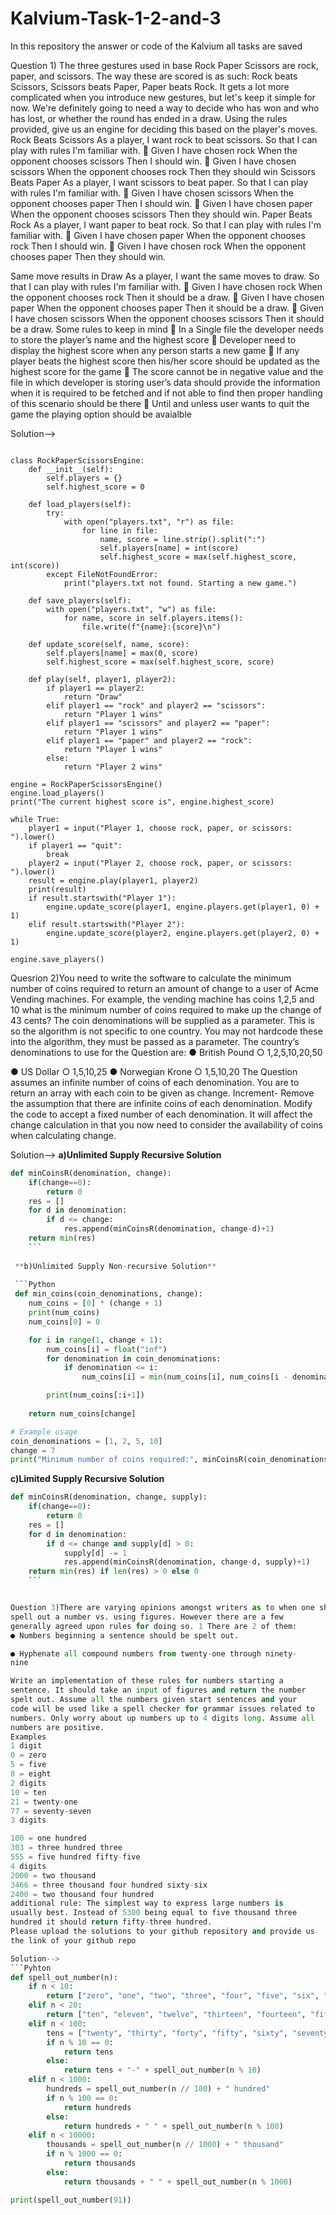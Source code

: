 # Kalvium-Task-1-2-and-3
In this repository the answer or code of the Kalvium all tasks are saved



Question 1) The three gestures used in base Rock Paper Scissors are rock, paper,
and scissors. The way these are scored is as such: Rock beats Scissors,
Scissors beats Paper, Paper beats Rock. It gets a lot more complicated
when you introduce new gestures, but let's keep it simple for now.
We're definitely going to need a way to decide who has won and who has lost, or
whether the round has ended in a draw. Using the rules provided, give us an
engine for deciding this based on the player's moves.
Rock Beats Scissors
As a player, I want rock to beat scissors. So that I can play with rules
I'm familiar with.
 Given I have chosen rock
When the opponent chooses scissors
Then I should win.
 Given I have chosen scissors
When the opponent chooses rock
Then they should win
Scissors Beats Paper
As a player, I want scissors to beat paper. So that I can play with rules
I'm familiar with.
 Given I have chosen scissors
When the opponent chooses paper
Then I should win.
 Given I have chosen paper
When the opponent chooses scissors
Then they should win.
Paper Beats Rock
As a player, I want paper to beat rock. So that I can play with rules I'm
familiar with.
 Given I have chosen paper
When the opponent chooses rock
Then I should win.
 Given I have chosen rock
When the opponent chooses paper
Then they should win.

Same move results in Draw
As a player, I want the same moves to draw. So that I can play with
rules I'm familiar with.
 Given I have chosen rock
When the opponent chooses rock
Then it should be a draw.
 Given I have chosen paper
When the opponent chooses paper
Then it should be a draw.
 Given I have chosen scissors
When the opponent chooses scissors
Then it should be a draw.
Some rules to keep in mind
 In a Single file the developer needs to store the player’s name and the
highest score
 Developer need to display the highest score when any person starts a new
game
 If any player beats the highest score then his/her score should be updated
as the highest score for the game
 The score cannot be in negative value and the file in which developer is
storing user’s data should provide the information when it is required to be
fetched and if not able to find then proper handling of this scenario should
be there
 Until and unless user wants to quit the game the playing option should be avaialble


Solution-->
```Pyhton

class RockPaperScissorsEngine:
    def __init__(self):
        self.players = {}
        self.highest_score = 0

    def load_players(self):
        try:
            with open("players.txt", "r") as file:
                for line in file:
                    name, score = line.strip().split(":")
                    self.players[name] = int(score)
                    self.highest_score = max(self.highest_score, int(score))
        except FileNotFoundError:
            print("players.txt not found. Starting a new game.")

    def save_players(self):
        with open("players.txt", "w") as file:
            for name, score in self.players.items():
                file.write(f"{name}:{score}\n")

    def update_score(self, name, score):
        self.players[name] = max(0, score)
        self.highest_score = max(self.highest_score, score)

    def play(self, player1, player2):
        if player1 == player2:
            return "Draw"
        elif player1 == "rock" and player2 == "scissors":
            return "Player 1 wins"
        elif player1 == "scissors" and player2 == "paper":
            return "Player 1 wins"
        elif player1 == "paper" and player2 == "rock":
            return "Player 1 wins"
        else:
            return "Player 2 wins"

engine = RockPaperScissorsEngine()
engine.load_players()
print("The current highest score is", engine.highest_score)

while True:
    player1 = input("Player 1, choose rock, paper, or scissors: ").lower()
    if player1 == "quit":
        break
    player2 = input("Player 2, choose rock, paper, or scissors: ").lower()
    result = engine.play(player1, player2)
    print(result)
    if result.startswith("Player 1"):
        engine.update_score(player1, engine.players.get(player1, 0) + 1)
    elif result.startswith("Player 2"):
        engine.update_score(player2, engine.players.get(player2, 0) + 1)

engine.save_players()
```


Quesrion 2)You need to write the software to calculate the minimum number of
coins required to return an amount of change to a user of Acme
Vending machines. For example, the vending machine has coins 1,2,5
and 10 what is the minimum number of coins required to make up the
change of 43 cents?
The coin denominations will be supplied as a parameter. This is so the
algorithm is not specific to one country. You may not hardcode these
into the algorithm, they must be passed as a parameter.
The country’s denominations to use for the Question are:
● British Pound ○ 1,2,5,10,20,50

● US Dollar ○ 1,5,10,25
● Norwegian Krone ○ 1,5,10,20
The Question assumes an infinite number of coins of each
denomination. You are to return an array with each coin to be given as
change.
Increment- Remove the assumption that there are infinite coins of
each denomination. Modify the code to accept a fixed number of each
denomination. It will affect the change calculation in that you now
need to consider the availability of coins when calculating change.


Solution--> **a)Unlimited Supply Recursive Solution** 

```Python
def minCoinsR(denomination, change):
    if(change==0):
        return 0
    res = []
    for d in denomination:
        if d <= change:
            res.append(minCoinsR(denomination, change-d)+1)
    return min(res)
    ```
    
 **b)Unlimited Supply Non-recursive Solution**
 
 ```Python
 def min_coins(coin_denominations, change): 
    num_coins = [0] * (change + 1) 
    print(num_coins)
    num_coins[0] = 0 

    for i in range(1, change + 1): 
        num_coins[i] = float("inf")
        for denomination in coin_denominations:
            if denomination <= i:
                num_coins[i] = min(num_coins[i], num_coins[i - denomination] + 1)

        print(num_coins[:i+1])
    
    return num_coins[change]

# Example usage
coin_denominations = [1, 2, 5, 10]
change = 7
print("Minimum number of coins required:", minCoinsR(coin_denominations, change))
```

**c)Limited Supply Recursive Solution**

```Python
def minCoinsR(denomination, change, supply):
    if(change==0):
        return 0
    res = []
    for d in denomination:
        if d <= change and supply[d] > 0:
            supply[d] -= 1
            res.append(minCoinsR(denomination, change-d, supply)+1)
    return min(res) if len(res) > 0 else 0
    ```


Question 3)There are varying opinions amongst writers as to when one should
spell out a number vs. using figures. However there are a few
generally agreed upon rules for doing so. 1 There are 2 of them:
● Numbers beginning a sentence should be spelt out.

● Hyphenate all compound numbers from twenty-one through ninety-
nine

Write an implementation of these rules for numbers starting a
sentence. It should take an input of figures and return the number
spelt out. Assume all the numbers given start sentences and your
code will be used like a spell checker for grammar issues related to
numbers. Only worry about up numbers up to 4 digits long. Assume all
numbers are positive.
Examples
1 digit
0 = zero
5 = five
8 = eight
2 digits
10 = ten
21 = twenty-one
77 = seventy-seven
3 digits

100 = one hundred
303 = three hundred three
555 = five hundred fifty-five
4 digits
2000 = two thousand
3466 = three thousand four hundred sixty-six
2400 = two thousand four hundred
additional rule: The simplest way to express large numbers is
usually best. Instead of 5300 being equal to five thousand three
hundred it should return fifty-three hundred.
Please upload the solutions to your github repository and provide us
the link of your github repo

Solution-->
```Pyhton
def spell_out_number(n):
    if n < 10:
        return ["zero", "one", "two", "three", "four", "five", "six", "seven", "eight", "nine"][n]
    elif n < 20:
        return ["ten", "eleven", "twelve", "thirteen", "fourteen", "fifteen", "sixteen", "seventeen", "eighteen", "nineteen"][n-10]
    elif n < 100:
        tens = ["twenty", "thirty", "forty", "fifty", "sixty", "seventy", "eighty", "ninety"][(n//10)-2]
        if n % 10 == 0:
            return tens
        else:
            return tens + "-" + spell_out_number(n % 10)
    elif n < 1000:
        hundreds = spell_out_number(n // 100) + " hundred"
        if n % 100 == 0:
            return hundreds
        else:
            return hundreds + " " + spell_out_number(n % 100)
    elif n < 10000:
        thousands = spell_out_number(n // 1000) + " thousand"
        if n % 1000 == 0:
            return thousands
        else:
            return thousands + " " + spell_out_number(n % 1000)

print(spell_out_number(91))
```
